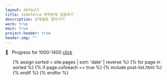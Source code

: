 ```yaml
---
layout: default
title: Codeforce 취약문제 집중하기
description: 단계별로 쌓아가기
work: true
main: true
project-header: true
header-img: ""
---
```


<p class="second-label">
   <span class="label-emoji">
      &#128305;
   </span>
   &nbsp; Progress for 1000-1400
   <a href="https://beenpow.github.io/ps/COFO/cofoeach/2021-10-14-cofo-list/2021-10-14-cofo-list" target="_top">click</a>
</p>

<ul class="catalogue">
{% assign sorted = site.pages | sort: 'date' | reverse %}
{% for page in sorted %}
{% if page.cofoeach == true %}
{% include post-list.html %}
{% endif %}
{% endfor %}
</ul>

